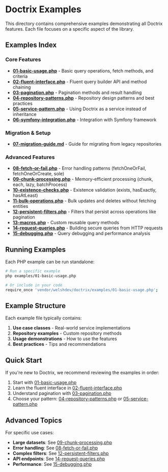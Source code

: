 # Doctrix Examples

This directory contains comprehensive examples demonstrating all Doctrix features. Each file focuses on a specific aspect of the library.

## Examples Index

### Core Features
- **[01-basic-usage.php](01-basic-usage.php)** - Basic query operations, fetch methods, and criteria
- **[02-fluent-interface.php](02-fluent-interface.php)** - Fluent query builder API and method chaining
- **[03-pagination.php](03-pagination.php)** - Pagination methods and result handling
- **[04-repository-patterns.php](04-repository-patterns.php)** - Repository design patterns and best practices
- **[05-service-pattern.php](05-service-pattern.php)** - Using Doctrix as a service instead of inheritance
- **[06-symfony-integration.php](06-symfony-integration.php)** - Integration with Symfony framework

### Migration & Setup
- **[07-migration-guide.md](07-migration-guide.md)** - Guide for migrating from legacy repositories

### Advanced Features
- **[08-fetch-or-fail.php](08-fetch-or-fail.php)** - Error handling patterns (fetchOneOrFail, fetchOneOrCreate, sole)
- **[09-chunk-processing.php](09-chunk-processing.php)** - Memory-efficient processing (chunk, each, lazy, batchProcess)
- **[10-existence-checks.php](10-existence-checks.php)** - Existence validation (exists, hasExactly, hasAtLeast)
- **[11-bulk-operations.php](11-bulk-operations.php)** - Bulk updates and deletes without fetching entities
- **[12-persistent-filters.php](12-persistent-filters.php)** - Filters that persist across operations like pagination
- **[13-macros.php](13-macros.php)** - Custom reusable query methods
- **[14-request-queries.php](14-request-queries.php)** - Building secure queries from HTTP requests
- **[15-debugging.php](15-debugging.php)** - Query debugging and performance analysis

## Running Examples

Each PHP example can be run standalone:

```bash
# Run a specific example
php examples/01-basic-usage.php

# Or include in your code
require_once 'vendor/welshdev/doctrix/examples/01-basic-usage.php';
```

## Example Structure

Each example file typically contains:
1. **Use case classes** - Real-world service implementations
2. **Repository examples** - Custom repository methods
3. **Usage demonstrations** - How to use the features
4. **Best practices** - Tips and recommendations

## Quick Start

If you're new to Doctrix, we recommend reviewing the examples in order:
1. Start with [01-basic-usage.php](01-basic-usage.php)
2. Learn the fluent interface in [02-fluent-interface.php](02-fluent-interface.php)
3. Understand pagination with [03-pagination.php](03-pagination.php)
4. Choose your pattern: [04-repository-patterns.php](04-repository-patterns.php) or [05-service-pattern.php](05-service-pattern.php)

## Advanced Topics

For specific use cases:
- **Large datasets**: See [09-chunk-processing.php](09-chunk-processing.php)
- **Error handling**: See [08-fetch-or-fail.php](08-fetch-or-fail.php)
- **Complex filters**: See [12-persistent-filters.php](12-persistent-filters.php)
- **API endpoints**: See [14-request-queries.php](14-request-queries.php)
- **Performance**: See [15-debugging.php](15-debugging.php)